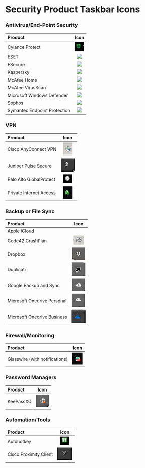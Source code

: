 # Security Product Taskbar Icons

### Antivirus/End-Point Security
| Product 							| Icon 												|
| :--- 								| :---:												|
| Cylance Protect 					| ![](/images/cylance-protect.png) 					|
| ESET 								| ![](/images/eset.png) 							|	
| FSecure 							| ![](/images/fsecure.png) 							|
| Kaspersky 						| ![](/images/kaspersky.png) 						|
| McAfee Home						| ![](/images/mcafee_home.png) 						|
| McAfee VirusScan  				| ![](/images/mcafee_enterprise.png) 				|
| Microsoft Windows Defender 		| ![](/images/win_defender.png) 					|
| Sophos							| ![](/images/sophos.png)							|
| Symantec Endpoint Protection 		| ![](/images/sep.png) 								|

### VPN
| Product 							| Icon 			|
| :--- 								| :---:			|
| Cisco AnyConnect VPN 				| ![](/images/Cisco_VPN.jpg) |
| Juniper Pulse Secure 				| ![](/images/pulse-vpn-disconnected.png) |
| Palo Alto GlobalProtect 			| ![](/images/vpn-palo-alto-globalprotect.png) |
| Private Internet Access 			| ![](/images/VPN-Private-Internet-Access-Connected.png) |

### Backup or File Sync
| Product 							| Icon 			|
| :--- 								| :---:			|
| Apple iCloud 						|	|
| Code42 CrashPlan 					| ![](/images/Code42_CrashPlan_Backup.jpg) |
| Dropbox 							| ![](/images/dropbox.png)|
| Duplicati 						| ![](/images/duplicati.png)|
| Google Backup and Sync 			| ![](/images/google-backup-and-sync.png)|
| Microsoft Onedrive Personal 		| ![](/images/onedrive.png)|
| Microsoft Onedrive Business 		| ![](/images/onedrive-biz.png)|

### Firewall/Monitoring
| Product 							| Icon 			|
| :--- 								| :---:			|
| Glasswire (with notifications) 	| ![](/images/Glasswire-with-alerts.png)|


### Password Managers
| Product 							| Icon 			|
| :--- 								| :---:			|
| KeePassXC							| ![](/images/KeePassXC.png)|
		
### Automation/Tools		
| Product 							| Icon 			|
| :--- 								| :---:			|
| Autohotkey 						| ![](/images/autohotkey.png) |
| Cisco Proximity Client 			| ![](/images/cisco-proximity-screen-sharing.png)|

###